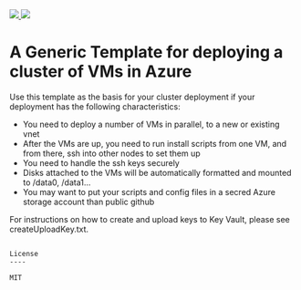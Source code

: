 <a href="https://portal.azure.com/#create/Microsoft.Template/uri/https%3A%2F%2Fraw.githubusercontent.com%2Fliupeirong%2FAzure%2Fmaster%2FAzureClusterDeploy%2Fazuredeploy.json" target="_blank">
    <img src="http://azuredeploy.net/deploybutton.png"/>
</a>
<a href="http://armviz.io/#/?load=https%3A%2F%2Fraw.githubusercontent.com%2Fliupeirong%2FAzure%2Fmaster%2FAzureClusterDeploy%2Fazuredeploy.json" target="_blank">
  <img src="http://armviz.io/visualizebutton.png"/>
</a>

# A Generic Template for deploying a cluster of VMs in Azure

Use this template as the basis for your cluster deployment if your deployment has the following characteristics:
* You need to deploy a number of VMs in parallel, to a new or existing vnet
* After the VMs are up, you need to run install scripts from one VM, and from there, ssh into other nodes to set them up
* You need to handle the ssh keys securely
* Disks attached to the VMs will be automatically formatted and mounted to /data0, /data1...
* You may want to put your scripts and config files in a secred Azure storage account than public github

For instructions on how to create and upload keys to Key Vault, please see createUploadKey.txt.

```

License
----

MIT

